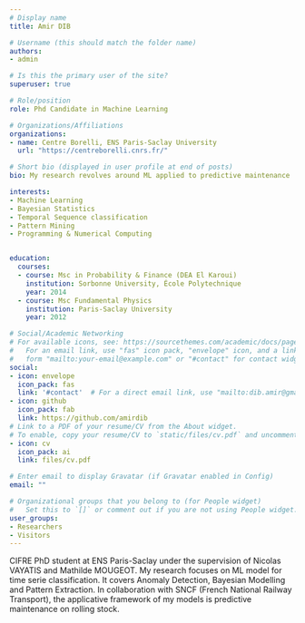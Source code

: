 ```yaml
---
# Display name
title: Amir DIB

# Username (this should match the folder name)
authors:
- admin

# Is this the primary user of the site?
superuser: true

# Role/position
role: Phd Candidate in Machine Learning

# Organizations/Affiliations
organizations:
- name: Centre Borelli, ENS Paris-Saclay University
  url: "https://centreborelli.cnrs.fr/"

# Short bio (displayed in user profile at end of posts)
bio: My research revolves around ML applied to predictive maintenance

interests:
- Machine Learning
- Bayesian Statistics
- Temporal Sequence classification
- Pattern Mining
- Programming & Numerical Computing


education:
  courses:
  - course: Msc in Probability & Finance (DEA El Karoui)
    institution: Sorbonne University, École Polytechnique
    year: 2014
  - course: Msc Fundamental Physics
    institution: Paris-Saclay University
    year: 2012

# Social/Academic Networking
# For available icons, see: https://sourcethemes.com/academic/docs/page-builder/#icons
#   For an email link, use "fas" icon pack, "envelope" icon, and a link in the
#   form "mailto:your-email@example.com" or "#contact" for contact widget.
social:
- icon: envelope
  icon_pack: fas
  link: '#contact'  # For a direct email link, use "mailto:dib.amir@gmail.com".
- icon: github
  icon_pack: fab
  link: https://github.com/amirdib
# Link to a PDF of your resume/CV from the About widget.
# To enable, copy your resume/CV to `static/files/cv.pdf` and uncomment the lines below.
- icon: cv
  icon_pack: ai
  link: files/cv.pdf

# Enter email to display Gravatar (if Gravatar enabled in Config)
email: ""

# Organizational groups that you belong to (for People widget)
#   Set this to `[]` or comment out if you are not using People widget.
user_groups:
- Researchers
- Visitors
---
```


CIFRE PhD student at ENS Paris-Saclay under the supervision of Nicolas VAYATIS and Mathilde MOUGEOT. My research focuses on ML model for time serie classification. It covers Anomaly Detection, Bayesian Modelling and Pattern Extraction. In collaboration with SNCF (French National Railway Transport), the applicative framework of my models is predictive maintenance on rolling stock.
